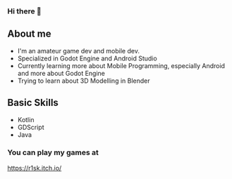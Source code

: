 ### Hi there 👋

## About me
- I'm an amateur game dev and mobile dev.
- Specialized in Godot Engine and Android Studio
- Currently learning more about Mobile Programming, especially Android and more about Godot Engine
- Trying to learn about 3D Modelling in Blender

## Basic Skills
- Kotlin
- GDScript
- Java

### You can play my games at
https://r1sk.itch.io/
<!--
**IrsyadMakarim/IrsyadMakarim** is a ✨ _special_ ✨ repository because its `README.md` (this file) appears on your GitHub profile.

Here are some ideas to get you started:

- 🔭 I’m currently working on ...
- 🌱 I’m currently learning ...
- 👯 I’m looking to collaborate on ...
- 🤔 I’m looking for help with ...
- 💬 Ask me about ...
- 📫 How to reach me: ...
- 😄 Pronouns: ...
- ⚡ Fun fact: ...
-->
